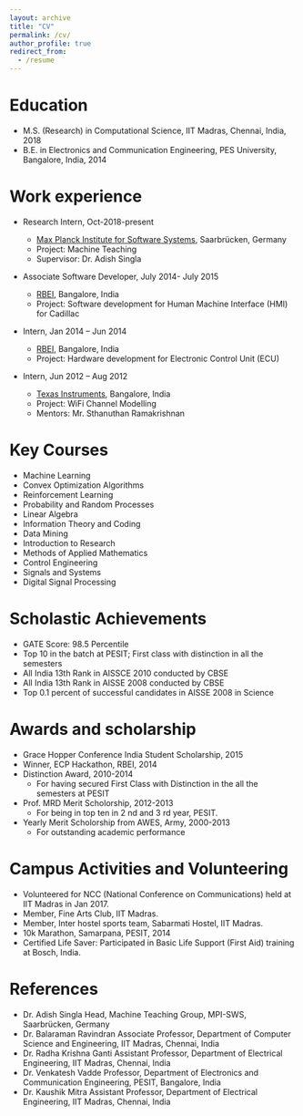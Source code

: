 ```yaml
---
layout: archive
title: "CV"
permalink: /cv/
author_profile: true
redirect_from:
  - /resume
---
```


Education
======
* M.S. (Research) in Computational Science, IIT Madras, Chennai, India, 2018
* B.E. in Electronics and Communication Engineering, PES University, Bangalore, India, 2014


Work experience
======
* Research Intern, Oct-2018-present
  * [Max Planck Institute for Software Systems](https://www.mpi-sws.org/), Saarbrücken, Germany
  * Project: Machine Teaching
  * Supervisor: Dr. Adish Singla

* Associate Software Developer, July 2014- July 2015
  * [RBEI](http://www.bosch-india-software.com/en/our-company/about-us/), Bangalore, India
  * Project: Software development for Human Machine Interface (HMI) for Cadillac
  
* Intern, Jan 2014 – Jun 2014
  * [RBEI](http://www.bosch-india-software.com/en/our-company/about-us/), Bangalore, India
  * Project: Hardware development for Electronic Control Unit (ECU)
  
* Intern, Jun 2012 – Aug 2012
  * [Texas Instruments](http://www.ti.com/en-in/homepage.html), Bangalore, India
  * Project: WiFi Channel Modelling
  * Mentors: Mr. Sthanuthan Ramakrishnan  
  
Key Courses 
======
* Machine Learning
* Convex Optimization Algorithms
* Reinforcement Learning
* Probability and Random Processes
* Linear Algebra
* Information Theory and Coding
* Data Mining
* Introduction to Research
* Methods of Applied Mathematics
* Control Engineering
* Signals and Systems
* Digital Signal Processing

Scholastic Achievements
======
* GATE Score: 98.5 Percentile
* Top 10 in the batch at PESIT; First class with distinction in all the semesters
* All India 13th Rank in AISSCE 2010 conducted by CBSE
* All India 13th Rank in AISSE 2008 conducted by CBSE
* Top 0.1 percent of successful candidates in AISSE 2008 in Science

Awards and scholarship
======
* Grace Hopper Conference India Student Scholarship, 2015
* Winner, ECP Hackathon, RBEI, 2014
* Distinction Award, 2010-2014
  * For having secured First Class with Distinction in the all the semesters at PESIT
* Prof. MRD Merit Scholorship, 2012-2013
  * For being in top ten in 2 nd and 3 rd year, PESIT.
* Yearly Merit Scholorship from AWES, Army, 2000-2013
  * For outstanding academic performance

Campus Activities and Volunteering 
======
* Volunteered for NCC (National Conference on Communications) held at IIT Madras in Jan 2017.
* Member, Fine Arts Club, IIT Madras.
* Member, Inter hostel sports team, Sabarmati Hostel, IIT Madras.
* 10k Marathon, Samarpana, PESIT, 2014
* Certified Life Saver: Participated in Basic Life Support (First Aid) training at Bosch, India.

References 
======
* Dr. Adish Singla
  Head, Machine Teaching Group, MPI-SWS, Saarbrücken, Germany 
* Dr. Balaraman Ravindran
  Associate Professor, Department of Computer Science and Engineering, IIT Madras, Chennai, India
* Dr. Radha Krishna Ganti
  Assistant Professor, Department of Electrical Engineering, IIT Madras, Chennai, India
* Dr. Venkatesh Vadde
  Professor, Department of Electronics and Communication Engineering, PESIT, Bangalore, India
* Dr. Kaushik Mitra
  Assistant Professor, Department of Electrical Engineering, IIT Madras, Chennai, India
